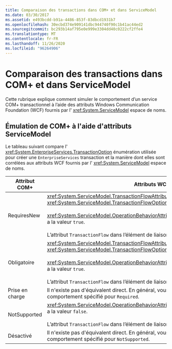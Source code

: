 ```yaml
---
title: Comparaison des transactions dans COM+ et dans ServiceModel
ms.date: 03/30/2017
ms.assetid: e493bcdd-b91a-4486-853f-83dbcd1931b7
ms.openlocfilehash: 30ecbd374e909141dbc944740f90c1b41ac44ed2
ms.sourcegitcommit: bc293b14af795e0e999e3304dd40c0222cf2ffe4
ms.translationtype: MT
ms.contentlocale: fr-FR
ms.lasthandoff: 11/26/2020
ms.locfileid: "96264906"
---
```

# <a name="comparing-transactions-in-com-and-servicemodel"></a>Comparaison des transactions dans COM+ et dans ServiceModel

Cette rubrique explique comment simuler le comportement d’un service COM+ transactionnel à l’aide des attributs Windows Communication Foundation (WCF) fournis par l' <xref:System.ServiceModel> espace de noms.  
  
## <a name="emulating-com-using-servicemodel-attributes"></a>Émulation de COM+ à l'aide d'attributs ServiceModel  

 Le tableau suivant compare l' <xref:System.EnterpriseServices.TransactionOption> énumération utilisée pour créer une `EnterpriseServices` transaction et la manière dont elles sont corrélées aux attributs WCF fournis par l' <xref:System.ServiceModel> espace de noms.  
  
|Attribut COM+|Attributs WCF|  
|---------------------|------------------------------------------------------------------------|  
|RequiresNew|<xref:System.ServiceModel.TransactionFlowAttribute> a la valeur <xref:System.ServiceModel.TransactionFlowOption.NotAllowed>.<br /><br /> <xref:System.ServiceModel.OperationBehaviorAttribute.TransactionScopeRequired%2A> a la valeur `true`.<br /><br /> L’attribut `TransactionFlow` dans l’élément de liaison a la valeur `false`.|  
|Obligatoire|<xref:System.ServiceModel.TransactionFlowAttribute> a la valeur <xref:System.ServiceModel.TransactionFlowOption.Allowed>.<br /><br /> <xref:System.ServiceModel.OperationBehaviorAttribute.TransactionScopeRequired%2A> a la valeur `true`.<br /><br /> L’attribut `TransactionFlow` dans l’élément de liaison a la valeur `true`.|  
|Prise en charge|Il n'existe pas d'équivalent direct. En général, vous devez à la place adopter le comportement spécifié pour `Required`.|  
|NotSupported|<xref:System.ServiceModel.OperationBehaviorAttribute.TransactionScopeRequired%2A> a la valeur `false`.<br /><br /> L’attribut `TransactionFlow` dans l’élément de liaison a la valeur `false`.|  
|Désactivé|Il n'existe pas d'équivalent direct. En général, vous devez à la place adopter le comportement spécifié pour `NotSupported`.|
